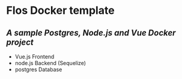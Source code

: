 # Flos Docker template
## _A sample Postgres, Node.js and Vue Docker project_

- Vue.js Frontend
- node.js Backend (Sequelize)
- postgres Database
